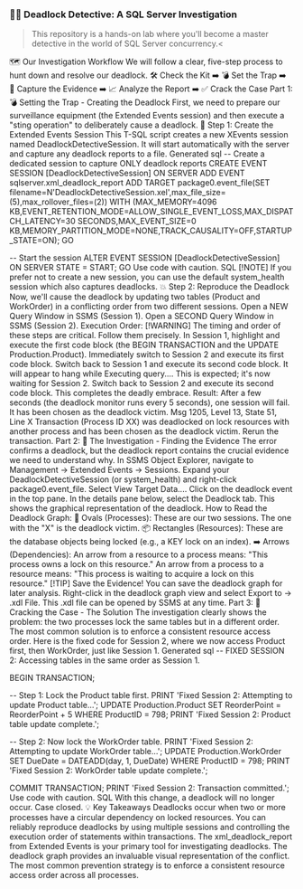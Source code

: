 ### 🕵️‍♂️ Deadlock Detective: A SQL Server Investigation
>This repository is a hands-on lab where you'll become a master detective in the world of SQL Server concurrency.<

🗺️ Our Investigation Workflow
We will follow a clear, five-step process to hunt down and resolve our deadlock.
🛠️ Check the Kit ➡️ 💣 Set the Trap ➡️ 📸 Capture the Evidence ➡️ 📈 Analyze the Report ➡️ ✅ Crack the Case
Part 1: 💣 Setting the Trap - Creating the Deadlock
First, we need to prepare our surveillance equipment (the Extended Events session) and then execute a "sting operation" to deliberately cause a deadlock.
📸 Step 1: Create the Extended Events Session
This T-SQL script creates a new XEvents session named DeadlockDetectiveSession. It will start automatically with the server and capture any deadlock reports to a file.
Generated sql
-- Create a dedicated session to capture ONLY deadlock reports
CREATE EVENT SESSION [DeadlockDetectiveSession] ON SERVER
ADD EVENT sqlserver.xml_deadlock_report
ADD TARGET package0.event_file(SET filename=N'DeadlockDetectiveSession.xel',max_file_size=(5),max_rollover_files=(2))
WITH (MAX_MEMORY=4096 KB,EVENT_RETENTION_MODE=ALLOW_SINGLE_EVENT_LOSS,MAX_DISPATCH_LATENCY=30 SECONDS,MAX_EVENT_SIZE=0 KB,MEMORY_PARTITION_MODE=NONE,TRACK_CAUSALITY=OFF,STARTUP_STATE=ON);
GO

-- Start the session
ALTER EVENT SESSION [DeadlockDetectiveSession] ON SERVER STATE = START;
GO
Use code with caution.
SQL
[!NOTE]
If you prefer not to create a new session, you can use the default system_health session which also captures deadlocks.
💥 Step 2: Reproduce the Deadlock
Now, we'll cause the deadlock by updating two tables (Product and WorkOrder) in a conflicting order from two different sessions.
Open a NEW Query Window in SSMS (Session 1).
Open a SECOND Query Window in SSMS (Session 2).
Execution Order:
[!WARNING]
The timing and order of these steps are critical. Follow them precisely.
In Session 1, highlight and execute the first code block (the BEGIN TRANSACTION and the UPDATE Production.Product).
Immediately switch to Session 2 and execute its first code block.
Switch back to Session 1 and execute its second code block. It will appear to hang while Executing query.... This is expected; it's now waiting for Session 2.
Switch back to Session 2 and execute its second code block. This completes the deadly embrace.
Result:
After a few seconds (the deadlock monitor runs every 5 seconds), one session will fail. It has been chosen as the deadlock victim.
Msg 1205, Level 13, State 51, Line X
Transaction (Process ID XX) was deadlocked on lock resources with another process and has been chosen as the deadlock victim. Rerun the transaction.
Part 2: 🔎 The Investigation - Finding the Evidence
The error confirms a deadlock, but the deadlock report contains the crucial evidence we need to understand why.
In SSMS Object Explorer, navigate to Management -> Extended Events -> Sessions.
Expand your DeadlockDetectiveSession (or system_health) and right-click package0.event_file. Select View Target Data....
Click on the deadlock event in the top pane. In the details pane below, select the Deadlock tab.
This shows the graphical representation of the deadlock.
How to Read the Deadlock Graph:
🔵 Ovals (Processes): These are our two sessions. The one with the "X" is the deadlock victim.
📦 Rectangles (Resources): These are the database objects being locked (e.g., a KEY lock on an index).
➡️ Arrows (Dependencies):
An arrow from a resource to a process means: "This process owns a lock on this resource."
An arrow from a process to a resource means: "This process is waiting to acquire a lock on this resource."
[!TIP]
Save the Evidence!
You can save the deadlock graph for later analysis. Right-click in the deadlock graph view and select Export to -> .xdl File. This .xdl file can be opened by SSMS at any time.
Part 3: 🔑 Cracking the Case - The Solution
The investigation clearly shows the problem: the two processes lock the same tables but in a different order. The most common solution is to enforce a consistent resource access order.
Here is the fixed code for Session 2, where we now access Product first, then WorkOrder, just like Session 1.
Generated sql
-- FIXED SESSION 2: Accessing tables in the same order as Session 1.

BEGIN TRANSACTION;

-- Step 1: Lock the Product table first.
PRINT 'Fixed Session 2: Attempting to update Product table...';
UPDATE Production.Product
SET ReorderPoint = ReorderPoint + 5
WHERE ProductID = 798;
PRINT 'Fixed Session 2: Product table update complete.';

-- Step 2: Now lock the WorkOrder table.
PRINT 'Fixed Session 2: Attempting to update WorkOrder table...';
UPDATE Production.WorkOrder
SET DueDate = DATEADD(day, 1, DueDate)
WHERE ProductID = 798;
PRINT 'Fixed Session 2: WorkOrder table update complete.';

COMMIT TRANSACTION;
PRINT 'Fixed Session 2: Transaction committed.';
Use code with caution.
SQL
With this change, a deadlock will no longer occur. Case closed.
💡 Key Takeaways
Deadlocks occur when two or more processes have a circular dependency on locked resources.
You can reliably reproduce deadlocks by using multiple sessions and controlling the execution order of statements within transactions.
The xml_deadlock_report from Extended Events is your primary tool for investigating deadlocks.
The deadlock graph provides an invaluable visual representation of the conflict.
The most common prevention strategy is to enforce a consistent resource access order across all processes.
